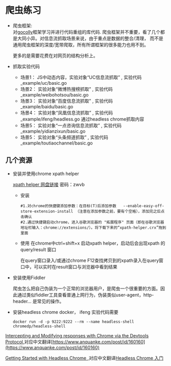# 爬虫练习

- 爬虫框架:  
  对[gocolly](https://github.com/gocolly/colly)框架学习并进行代码重组的库代码.
  爬虫框架并不重要，看了几个都是大同小异。对信息流抓取场景来说，由于重点是数据的整合/清理，
  而不是通用爬虫框架的深度/宽带爬取，所有所谓框架的很多能力也用不到。

  更多的是需要花费在对网页的结构分析上。

- 抓取实验代码
  - 场景1： JS中动态内容，实验对象“UC信息流抓取” , 实验代码  _example/uc/basic.go  
  - 场景2： 实验对象“微博热搜榜抓取” , 实验代码  _example/weibohotsou/basic.go  
  - 场景3： 实验对象“百度信息流抓取” , 实验代码  _example/baidu/basic.go  
  - 场景4： 实验对象“凤凰信息流抓取” , 实验代码  _example/ifeng/headless.go  通过headless chrome抓取内容
  - 场景5： 实验对象“一点咨询信息流抓取” , 实验代码  _example/yidianzixun/basic.go 
  - 场景5： 实验对象“头条频道抓取” , 实验代码  _example/toutiaochannel/basic.go 

## 几个资源

- 安装并使用chrome xpath helper
  
  [xpath helper 网盘链接](https://pan.baidu.com/s/1dFgzBSd) 密码：zwvb
  - 安装
    ```shell
    #1.对chrome的快捷键添加参数：在目标(T)后添加参数   --enable-easy-off-store-extension-install （注意在添加参数之前，要有个空格），添加完之后点击确认
    #2.通过快捷键启动chrome，进入谷歌浏览器的 "拓展程序" 页面（即在谷歌浏览器地址栏输入：chrome://extensions/）。将下载下来的“xpath-helper.crx”拖到里面
    ```
  - 使用
    在chrome中ctrl+shift+x 启动xpath helper，启动后会出现xpath 的query/result 窗口

    在query窗口录入/或通过chrome F12查找拷贝到的xpath录入在query窗口中，可以实时在result窗口与浏览器中看到结果

- 安装使用Fiddler
  
  爬虫怎么把自己伪装为一个正常的浏览器用户，是爬虫一个很重要的方面。因此通过类似fiddler工具查看普通上网行为，伪装类似user-agent，http-header... 是常见的操作。

- 安装headless chrome docker， ifeng 实验代码需要
    ```shell
    docker run -d -p 9222:9222 --rm --name headless-shell chromedp/headless-shell
    ```

[Intercepting and Modifying responses with Chrome via the Devtools Protocol](https://blog.shapesecurity.com/2018/09/17/intercepting-and-modifying-responses-with-chrome-via-the-devtools-protocol/),对应中文翻译[https://www.anquanke.com/post/id/160160](https://www.anquanke.com/post/id/160160)

[Getting Started with Headless Chrome ](https://developers.google.cn/web/updates/2017/04/headless-chrome),对应中文翻译[Headless Chrome 入门 ](https://linux.cn/article-8850-1.html)